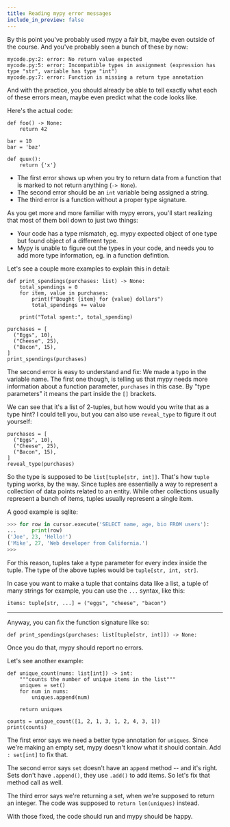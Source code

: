 ```yaml
---
title: Reading mypy error messages
include_in_preview: false
---
```


By this point you've probably used mypy a fair bit, maybe even outside of the
course. And you've probably seen a bunch of these by now:

```console
mycode.py:2: error: No return value expected
mycode.py:5: error: Incompatible types in assignment (expression has type "str", variable has type "int")
mycode.py:7: error: Function is missing a return type annotation
```

And with the practice, you should already be able to tell exactly what each of
these errors mean, maybe even predict what the code looks like.

Here's the actual code:

```{.python .example}
def foo() -> None:
    return 42

bar = 10
bar = 'baz'

def quux():
    return {'x'}
```

- The first error shows up when you try to return data from a function that is
  marked to not return anything (`-> None`).
- The second error should be an `int` variable being assigned a string.
- The third error is a function without a proper type signature.

As you get more and more familiar with mypy errors, you'll start realizing that
most of them boil down to just two things:

- Your code has a type mismatch, eg. mypy expected object of one type but found
  object of a different type.
- Mypy is unable to figure out the types in your code, and needs you to add more
  type information, eg. in a function defintion.

Let's see a couple more examples to explain this in detail:

```{.python .example}
def print_spendings(purchases: list) -> None:
    total_spendings = 0
    for item, value in purchases:
        print(f"Bought {item} for {value} dollars")
        total_spendings += value

    print("Total spent:", total_spending)

purchases = [
  ("Eggs", 10),
  ("Cheese", 25),
  ("Bacon", 15),
]
print_spendings(purchases)
```

The second error is easy to understand and fix: We made a typo in the variable
name. The first one though, is telling us that mypy needs more information about
a function parameter, `purchases` in this case. By "type parameters" it means
the part inside the `[]` brackets.

We can see that it's a list of 2-tuples, but how would you write that as a type
hint? I could tell you, but you can also use `reveal_type` to figure it out
yourself:

```{.python .example}
purchases = [
  ("Eggs", 10),
  ("Cheese", 25),
  ("Bacon", 15),
]
reveal_type(purchases)
```

So the type is supposed to be `list[tuple[str, int]]`. That's how `tuple` typing
works, by the way. Since tuples are essentially a way to represent a collection
of data points related to an entity. While other collections usually represent a
bunch of items, tuples usually represent a single item.

A good example is sqlite:

```python
>>> for row in cursor.execute('SELECT name, age, bio FROM users'):
...     print(row)
('Joe', 23, 'Hello!')
('Mike', 27, 'Web developer from California.')
>>>
```

For this reason, tuples take a type parameter for every index inside the tuple.
The type of the above tuples would be `tuple[str, int, str]`.

In case you want to make a tuple that contains data like a list, a tuple of many
strings for example, you can use the `...` syntax, like this:

`items: tuple[str, ...] = ("eggs", "cheese", "bacon")`

---

Anyway, you can fix the function signature like so:

`def print_spendings(purchases: list[tuple[str, int]]) -> None:`

Once you do that, mypy should report no errors.

Let's see another example:

```{.python .example}
def unique_count(nums: list[int]) -> int:
    """counts the number of unique items in the list"""
    uniques = set()
    for num in nums:
        uniques.append(num)

    return uniques

counts = unique_count([1, 2, 1, 3, 1, 2, 4, 3, 1])
print(counts)
```

The first error says we need a better type annotation for `uniques`. Since we're
making an empty set, mypy doesn't know what it should contain. Add `: set[int]`
to fix that.

The second error says `set` doesn't have an `append` method -- and it's right.
Sets don't have `.append()`, they use `.add()` to add items. So let's fix that
method call as well.

The third error says we're returning a set, when we're supposed to return an
integer. The code was supposed to `return len(uniques)` instead.

With those fixed, the code should run and mypy should be happy.
